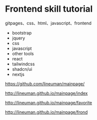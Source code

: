 
# Frontend skill tutorial

gitpages、css、html、javascript、frontend

* bootstrap
* jquery
* css
* javascript
* other tools
* react
* tailwindcss
* shadcn/ui
* nextjs


https://github.com/lineuman/mainpage/

http://lineuman.github.io/mainpage/index

http://lineuman.github.io/mainpage/favorite

http://lineuman.github.io/mainpage/frond

